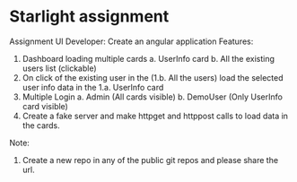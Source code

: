 # Starlight assignment


Assignment UI Developer:
Create an angular application
Features:
1. Dashboard loading multiple cards
a. UserInfo card
b. All the existing users list (clickable)
2. On click of the existing user in the (1.b. All the users) load the selected user info data in the 1.a.
UserInfo card
3. Multiple Login
a. Admin (All cards visible)
b. DemoUser (Only UserInfo card visible)
4. Create a fake server and make httpget and httppost calls to load data in the cards.

Note:
1. Create a new repo in any of the public git repos and please share the url.


